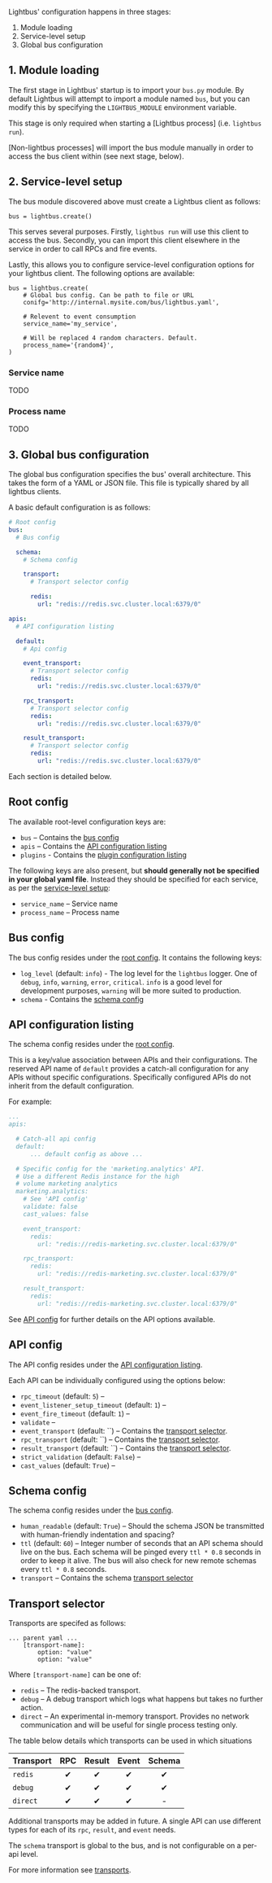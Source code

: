 
Lightbus' configuration happens in three stages:

1. Module loading
2. Service-level setup
3. Global bus configuration

## 1. Module loading

The first stage in Lightbus' startup is to import your `bus.py` module.
By default Lightbus will attempt to import a module named `bus`,
but you can modify this by specifying the `LIGHTBUS_MODULE`
environment variable.

This stage is only required when starting a [Lightbus process]
(i.e. `lightbus run`).

[Non-lightbus processes] will import the bus module manually in order
to access the bus client within (see next stage, below).

## 2. Service-level setup

The bus module discovered above must create a Lightbus client as
follows:

```python3
bus = lightbus.create()
```

This serves several purposes. Firstly, `lightbus run` will use this
client to access the bus. Secondly, you can import this client
elsewhere in the service in order to call RPCs and fire events.

Lastly, this allows you to configure service-level configuration
options for your lightbus client. The following options are available:

```python3
bus = lightbus.create(
    # Global bus config. Can be path to file or URL
    conifg='http://internal.mysite.com/bus/lightbus.yaml',

    # Relevent to event consumption
    service_name='my_service',

    # Will be replaced 4 random characters. Default.
    process_name='{random4}',
)
```

### Service name

TODO

### Process name

TODO


## 3. Global bus configuration

The global bus configuration specifies the bus' overall architecture.
This takes the form of a YAML or JSON file. This file is typically
shared by all lightbus clients.

A basic default configuration is as follows:

```yaml
# Root config
bus:
  # Bus config

  schema:
    # Schema config

    transport:
      # Transport selector config

      redis:
        url: "redis://redis.svc.cluster.local:6379/0"

apis:
  # API configuration listing

  default:
    # Api config

    event_transport:
      # Transport selector config
      redis:
        url: "redis://redis.svc.cluster.local:6379/0"

    rpc_transport:
      # Transport selector config
      redis:
        url: "redis://redis.svc.cluster.local:6379/0"

    result_transport:
      # Transport selector config
      redis:
        url: "redis://redis.svc.cluster.local:6379/0"
```

Each section is detailed below.

## Root config

The available root-level configuration keys are:

* `bus` – Contains the [bus config]
* `apis` – Contains the [API configuration listing]
* `plugins` - Contains the [plugin configuration listing]

The following keys are also present, but **should
generally not be specified in your global yaml file**.
Instead they should be specified for each service, as
per the [service-level setup]:

* `service_name` – Service name
* `process_name` – Process name

## Bus config

The bus config resides under the [root config]. It contains the
following keys:

* `log_level` (default: `info`) - The log level for the `lightbus` logger. One of
  `debug`, `info`, `warning`, `error`, `critical`. `info` is a good level
  for development purposes, `warning` will be more suited to production.
* `schema` - Contains the [schema config]

## API configuration listing

The schema config resides under the [root config].

This is a key/value association between APIs and their configurations.
The reserved API name of `default` provides a catch-all configuration
for any APIs without specific configurations. Specifically configured
APIs do not inherit from the default configuration.

For example:

```yaml
...
apis:

  # Catch-all api config
  default:
      ... default config as above ...

  # Specific config for the 'marketing.analytics' API.
  # Use a different Redis instance for the high
  # volume marketing analytics
  marketing.analytics:
    # See 'API config'
    validate: false
    cast_values: false

    event_transport:
      redis:
        url: "redis://redis-marketing.svc.cluster.local:6379/0"

    rpc_transport:
      redis:
        url: "redis://redis-marketing.svc.cluster.local:6379/0"

    result_transport:
      redis:
        url: "redis://redis-marketing.svc.cluster.local:6379/0"
```

See [API config] for further details on the API options available.

## API config

The API config resides under the [API configuration listing].

Each API can be individually configured using the options below:

* `rpc_timeout` (default: `5`) –
* `event_listener_setup_timeout` (default: `1`) –
* `event_fire_timeout` (default: `1`) –
* `validate` –
* `event_transport` (default: ``) – Contains the [transport selector].
* `rpc_transport` (default: ``) – Contains the [transport selector].
* `result_transport` (default: ``) – Contains the [transport selector].
* `strict_validation` (default: `False`) –
* `cast_values` (default: `True`) –

## Schema config

The schema config resides under the [bus config].

* `human_readable` (default: `True`) – Should the schema JSON be transmitted
  with human-friendly indentation and spacing?
* `ttl` (default: `60`) – Integer number of seconds that an API schema should
  live on the bus. Each schema will be pinged every `ttl * 0.8` seconds
  in order to keep it alive. The bus will also check for new remote schemas
  every `ttl * 0.8` seconds.
* `transport` – Contains the schema [transport selector]

## Transport selector

Transports are specifed as follows:

```
... parent yaml ...
    [transport-name]:
        option: "value"
        option: "value"
```

Where `[transport-name]` can be one of:

* `redis` – The redis-backed transport.
* `debug` – A debug transport which logs what happens but
            takes no further action.
* `direct` – An experimental in-memory transport. Provides no
             network communication and will be useful for
             single process testing only.

The table below details which transports can be used in which
situations

| Transport             | RPC | Result | Event | Schema |
| --------------------- |:---:|:------:|:-----:|:------:|
| `redis`               | ✔   | ✔      | ✔     | ✔      |
| `debug`               | ✔   | ✔      | ✔     | ✔      |
| `direct`              | ✔   | ✔      | ✔     | -      |

Additional transports may be added in future. A single API
can use different types for each of its `rpc`, `result`,
and `event` needs.

The `schema` transport is global to the bus, and is not
configurable on a per-api level.

For more information see [transports](transports.md).





[service-level setup]: #2-service-level-setup
[root config]: #root-config
[bus config]: #bus-config
[API configuration listing]: #api-configuration-listing
[plugin configuration listing]: #plugin-configuration-listing
[schema config]: #schema-config
[transport selector]: #transport-selector
[api config]: #api-config
